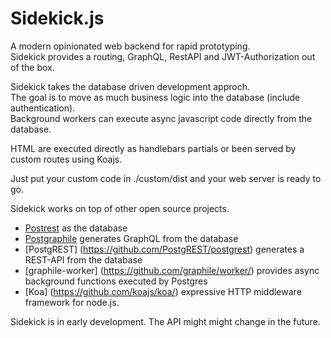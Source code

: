 # Sidekick.js
A modern opinionated web backend for rapid prototyping.  
Sidekick provides a routing, GraphQL, RestAPI and JWT-Authorization out of the box.

Sidekick takes the database driven development approch.  
The goal is to move as much business logic into the database (include authentication).  
Background workers can execute async javascript code directly from the database.  

HTML are executed directly as handlebars partials or been served by custom routes using Koajs.

Just put your custom code in ./custom/dist and your web server is ready to go.

Sidekick works on top of other open source projects.
- [Postrest](https://www.postgresql.org/) as the database
- [Postgraphile](https://github.com/graphile/postgraphile) generates GraphQL from the database
- [PostgREST] (https://github.com/PostgREST/postgrest) generates a REST-API from the database
- [graphile-worker] (https://github.com/graphile/worker/) provides async background functions executed by Postgres
- [Koa] (https://github.com/koajs/koa/) expressive HTTP middleware framework for node.js.

Sidekick is in early development. The API might might change in the future.
